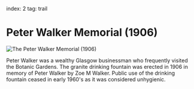 index: 2
tag: trail

# Peter Walker Memorial (1906)

![The Peter Walker Memorial (1906)](image:peter-walker-memorial.jpg)

Peter Walker was a wealthy Glasgow businessman who
frequently visited the Botanic Gardens. The granite
drinking fountain was erected in 1906 in memory of
Peter Walker by Zoe M Walker. Public use of the
drinking fountain ceased in early 1960's as it was
considered unhygienic.
